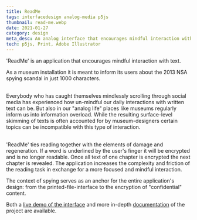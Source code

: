 ```yaml
---
title: ReadMe
tags: interfacedesign analog-media p5js
thumbnail: read-me.webp
date: 2021-01-27
category: design
meta_desc: An analog interface that encourages mindful interaction with text
tech: p5js, Print, Adobe Illustrator
---
```


'ReadMe' is an application that encourages mindful interaction with text.

As a museum installation it is meant to inform its users about the 2013 NSA spying scandal in just 1000 characters.
<br></br>

Everybody who has caught themselves mindlessly scrolling through social media has experienced how un-mindful our daily interactions with written text can be.
But also in our "analog life" places like museums regularly inform us into information overload. While the resulting surface-level skimming of texts is often accounted for by museum-designers certain topics can be incompatible with this type of interaction.
<br></br>

'ReadMe' ties reading together with the elements of damage and regeneration. If a word is underlined by the user's finger it will be encrypted and is no longer readable. Once all text of one chapter is encrypted the next chapter is revealed. The application increases the complexity and friction of the reading task in exchange for a more focused and mindful interaction.

The context of spying serves as an anchor for the entire application's design: from the printed-file-interface to the encryption of "confidential" content.

Both a [live demo of the interface](https://youtu.be/DLCqOZdjk9o) and more in-depth [documentation](https://hsa.incom.org/project/3175) of the project are available.
